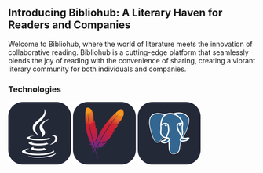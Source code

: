 ## Introducing Bibliohub: A Literary Haven for Readers and Companies

Welcome to Bibliohub, where the world of literature meets the innovation of collaborative reading. Bibliohub is a cutting-edge platform that seamlessly blends the joy of reading with the convenience of sharing, creating a vibrant literary community for both individuals and companies.

### Technologies

<img src="https://github.com/tandpfun/skill-icons/blob/main/icons/Java-Dark.svg" width="128px" height="128px" /> <img src="https://github.com/tandpfun/skill-icons/blob/main/icons/Maven-Dark.svg"  width="128px" height="128px"/> <img src="https://github.com/tandpfun/skill-icons/blob/main/icons/PostgreSQL-Dark.svg"  width="128px" height="128px"/>
